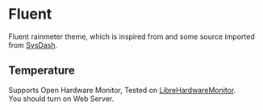 # Fluent
Fluent rainmeter theme, which is inspired from and some source imported from [SysDash](https://github.com/marcopixel/SysDash).

## Temperature
Supports Open Hardware Monitor, Tested on [LibreHardwareMonitor](https://github.com/LibreHardwareMonitor/LibreHardwareMonitor/).  
You should turn on Web Server.
